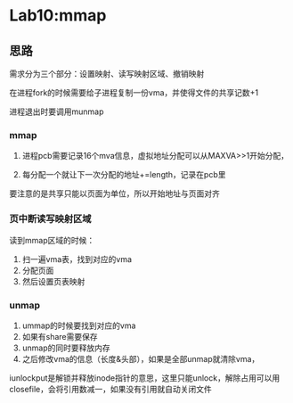 # Lab10:mmap

## 思路

需求分为三个部分：设置映射、读写映射区域、撤销映射

在进程fork的时候需要给子进程复制一份vma，并使得文件的共享记数+1

进程退出时要调用munmap

### mmap

1. 进程pcb需要记录16个mva信息，虚拟地址分配可以从MAXVA>>1开始分配，

2. 每分配一个就让下一次分配的地址+=length，记录在pcb里

要注意的是共享只能以页面为单位，所以开始地址与页面对齐

### 页中断读写映射区域

读到mmap区域的时候：
1. 扫一遍vma表，找到对应的vma
2. 分配页面
3. 然后设置页表映射

### unmap

1. ummap的时候要找到对应的vma
2. 如果有share需要保存
3. unmap的同时要释放内存
4. 之后修改vma的信息（长度&头部），如果是全部unmap就清除vma，

iunlockput是解锁并释放inode指针的意思，这里只能unlock，解除占用可以用closefile，会将引用数减一，如果没有引用就自动关闭文件